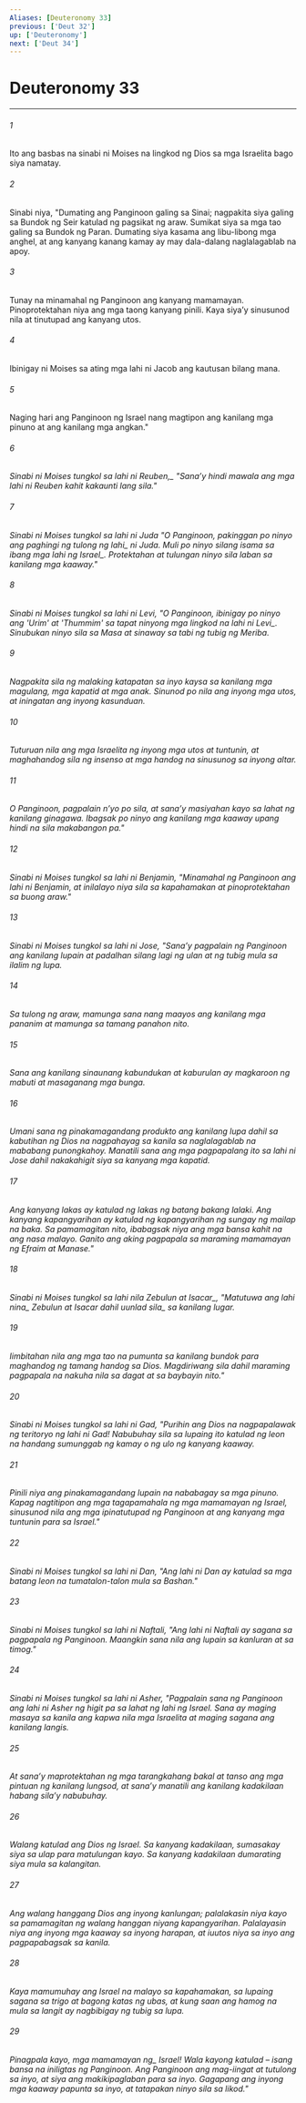 ```yaml
---
Aliases: [Deuteronomy 33]
previous: ['Deut 32']
up: ['Deuteronomy']
next: ['Deut 34']
---
```

# Deuteronomy 33

***






















###### 1 










Ito ang basbas na sinabi ni Moises na lingkod ng Dios sa mga Israelita bago siya namatay. 





















###### 2 










Sinabi niya, "Dumating ang Panginoon galing sa Sinai; nagpakita siya galing sa Bundok ng Seir katulad ng pagsikat ng araw. Sumikat siya sa mga tao galing sa Bundok ng Paran. Dumating siya kasama ang libu-libong mga anghel, at ang kanyang kanang kamay ay may dala-dalang naglalagablab na apoy. 





















###### 3 










Tunay na minamahal ng Panginoon ang kanyang mamamayan. Pinoprotektahan niya ang mga taong kanyang pinili. Kaya siyaʼy sinusunod nila at tinutupad ang kanyang utos. 





















###### 4 










Ibinigay ni Moises sa ating mga lahi ni Jacob ang kautusan bilang mana. 





















###### 5 










Naging hari ang Panginoon ng Israel nang magtipon ang kanilang mga pinuno at ang kanilang mga angkan." 





















###### 6 










<i class="trans-change">Sinabi ni Moises tungkol sa lahi ni Reuben,_ "Sanaʼy hindi mawala ang mga lahi ni Reuben kahit kakaunti lang sila." 





















###### 7 










Sinabi ni Moises tungkol sa lahi ni Juda "O Panginoon, pakinggan po ninyo ang paghingi ng tulong <i class="trans-change">ng lahi_ ni Juda. Muli po ninyo silang isama sa ibang mga lahi <i class="trans-change">ng Israel_. Protektahan at tulungan ninyo sila laban sa kanilang mga kaaway." 





















###### 8 










Sinabi ni Moises tungkol sa lahi ni Levi, "O Panginoon, ibinigay po ninyo ang 'Urim' at 'Thummim' sa tapat ninyong mga lingkod <i class="trans-change">na lahi ni Levi_. Sinubukan ninyo sila sa Masa at sinaway sa tabi ng tubig ng Meriba. 





















###### 9 










Nagpakita sila ng malaking katapatan sa inyo kaysa sa kanilang mga magulang, mga kapatid at mga anak. Sinunod po nila ang inyong mga utos, at iningatan ang inyong kasunduan. 





















###### 10 










Tuturuan nila ang mga Israelita ng inyong mga utos at tuntunin, at maghahandog sila ng insenso at mga handog na sinusunog sa inyong altar. 





















###### 11 










O Panginoon, pagpalain nʼyo po sila, at sanaʼy masiyahan kayo sa lahat ng kanilang ginagawa. Ibagsak po ninyo ang kanilang mga kaaway upang hindi na sila makabangon pa." 





















###### 12 










Sinabi ni Moises tungkol sa lahi ni Benjamin, "Minamahal ng Panginoon ang lahi ni Benjamin, at inilalayo niya sila sa kapahamakan at pinoprotektahan sa buong araw." 





















###### 13 










Sinabi ni Moises tungkol sa lahi ni Jose, "Sanaʼy pagpalain ng Panginoon ang kanilang lupain at padalhan silang lagi ng ulan at ng tubig mula sa ilalim ng lupa. 





















###### 14 










Sa tulong ng araw, mamunga sana nang maayos ang kanilang mga pananim at mamunga sa tamang panahon nito. 





















###### 15 










Sana ang kanilang sinaunang kabundukan at kaburulan ay magkaroon ng mabuti at masaganang mga bunga. 





















###### 16 










Umani sana ng pinakamagandang produkto ang kanilang lupa dahil sa kabutihan ng Dios na nagpahayag sa kanila sa naglalagablab na mababang punongkahoy. Manatili sana ang mga pagpapalang ito sa lahi ni Jose dahil nakakahigit siya sa kanyang mga kapatid. 





















###### 17 










Ang kanyang lakas ay katulad ng lakas ng batang bakang lalaki. Ang kanyang kapangyarihan ay katulad ng kapangyarihan ng sungay ng mailap na baka. Sa pamamagitan nito, ibabagsak niya ang mga bansa kahit na ang nasa malayo. Ganito ang aking pagpapala sa maraming mamamayan ng Efraim at Manase." 





















###### 18 










Sinabi ni Moises tungkol sa lahi nila Zebulun <i class="trans-change">at Isacar_, "Matutuwa ang <i class="trans-change">lahi nina_ Zebulun at Isacar <i class="trans-change">dahil uunlad sila_ sa kanilang lugar. 





















###### 19 










Iimbitahan nila ang mga tao na pumunta sa kanilang bundok para maghandog ng tamang handog sa Dios. Magdiriwang sila dahil maraming pagpapala na nakuha nila sa dagat at sa baybayin nito." 





















###### 20 










Sinabi ni Moises tungkol sa lahi ni Gad, "Purihin ang Dios na nagpapalawak ng teritoryo ng lahi ni Gad! Nabubuhay sila sa lupaing ito katulad ng leon na handang sumunggab ng kamay o ng ulo ng kanyang kaaway. 





















###### 21 










Pinili niya ang pinakamagandang lupain na nababagay sa mga pinuno. Kapag nagtitipon ang mga tagapamahala ng mga mamamayan ng Israel, sinusunod nila ang mga ipinatutupad ng Panginoon at ang kanyang mga tuntunin para sa Israel." 





















###### 22 










Sinabi ni Moises tungkol sa lahi ni Dan, "Ang lahi ni Dan ay katulad sa mga batang leon na tumatalon-talon mula sa Bashan." 





















###### 23 










Sinabi ni Moises tungkol sa lahi ni Naftali, "Ang lahi ni Naftali ay sagana sa pagpapala ng Panginoon. Maangkin sana nila ang lupain sa kanluran at sa timog." 





















###### 24 










Sinabi ni Moises tungkol sa lahi ni Asher, "Pagpalain sana ng Panginoon ang lahi ni Asher ng higit pa sa lahat ng lahi ng Israel. Sana ay maging masaya sa kanila ang kapwa nila mga Israelita at maging sagana ang kanilang langis. 





















###### 25 










At sanaʼy maprotektahan ng mga tarangkahang bakal at tanso ang mga pintuan ng kanilang lungsod, at sanaʼy manatili ang kanilang kadakilaan habang silaʼy nabubuhay. 





















###### 26 










Walang katulad ang Dios ng Israel. Sa kanyang kadakilaan, sumasakay siya sa ulap para matulungan kayo. Sa kanyang kadakilaan dumarating siya mula sa kalangitan. 





















###### 27 










Ang walang hanggang Dios ang inyong kanlungan; palalakasin niya kayo sa pamamagitan ng walang hanggan niyang kapangyarihan. Palalayasin niya ang inyong mga kaaway sa inyong harapan, at iuutos niya sa inyo ang pagpapabagsak sa kanila. 





















###### 28 










Kaya mamumuhay ang Israel na malayo sa kapahamakan, sa lupaing sagana sa trigo at bagong katas ng ubas, at kung saan ang hamog na mula sa langit ay nagbibigay ng tubig sa lupa. 





















###### 29 










Pinagpala kayo, <i class="trans-change">mga mamamayan ng_ Israel! Wala kayong katulad – isang bansa na iniligtas ng Panginoon. Ang Panginoon ang mag-iingat at tutulong sa inyo, at siya ang makikipaglaban para sa inyo. Gagapang ang inyong mga kaaway papunta sa inyo, at tatapakan ninyo sila sa likod."
